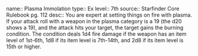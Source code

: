 name:: Plasma Immolation 
type:: Ex
level:: 7th 
source:: Starfinder Core Rulebook pg. 112
desc:: You are expert at setting things on fire with plasma. If your attack roll with a weapon in the plasma category is a 19 (the d20 shows a 19), and the attack hits your target, the target gains the burning condition. The condition deals 1d4 fire damage if the weapon has an item level of 1st-6th, 1d8 if its item level is 7th-14th, and 2d8 if its item level is 15th or higher.

